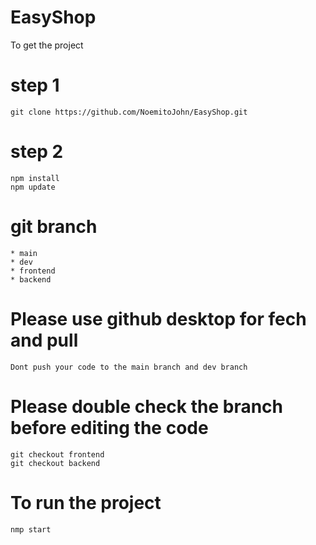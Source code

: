 # EasyShop

To get the project

# step 1
    git clone https://github.com/NoemitoJohn/EasyShop.git

# step 2
    npm install
    npm update

# git branch
    * main
    * dev
    * frontend 
    * backend

# Please use github desktop for fech and pull 
    Dont push your code to the main branch and dev branch

# Please double check the branch before editing the code 
    git checkout frontend 
    git checkout backend 

# To run the project 
    nmp start

